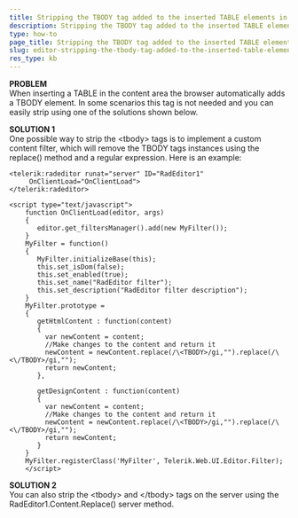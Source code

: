 ```yaml
---
title: Stripping the TBODY tag added to the inserted TABLE elements in RadEditor
description: Stripping the TBODY tag added to the inserted TABLE elements inserted in RadEditor. Check it now!
type: how-to
page_title: Stripping the TBODY tag added to the inserted TABLE elements in RadEditor
slug: editor-stripping-the-tbody-tag-added-to-the-inserted-table-elements
res_type: kb
---
```



 **PROBLEM**  
 When inserting a TABLE in the content area the browser automatically adds a TBODY element. In some scenarios this tag is not needed and you can easily strip using one of the solutions shown below.  
   
 **SOLUTION 1**  
 One possible way to strip the &lt;tbody&gt; tags is to implement a custom content filter, which will remove the TBODY tags instances using the replace() method and a regular expression. Here is an example:  
   
````ASP.NET
<telerik:radeditor runat="server" ID="RadEditor1"     
     OnClientLoad="OnClientLoad">   
</telerik:radeditor> 
 
<script type="text/javascript">  
    function OnClientLoad(editor, args)  
    {  
       editor.get_filtersManager().add(new MyFilter());  
    }  
    MyFilter = function()  
    {  
       MyFilter.initializeBase(this);  
       this.set_isDom(false);  
       this.set_enabled(true);  
       this.set_name("RadEditor filter");  
       this.set_description("RadEditor filter description");  
    }  
    MyFilter.prototype =  
    {  
       getHtmlContent : function(content)  
       {  
         var newContent = content;  
         //Make changes to the content and return it  
         newContent = newContent.replace(/\<TBODY>/gi,"").replace(/\<\/TBODY>/gi,"");  
         return newContent;  
       },  
        
       getDesignContent : function(content)  
       {  
         var newContent = content;  
         //Make changes to the content and return it  
         newContent = newContent.replace(/\<TBODY>/gi,"").replace(/\<\/TBODY>/gi,"");  
         return newContent;  
       }  
    }  
    MyFilter.registerClass('MyFilter', Telerik.Web.UI.Editor.Filter);  
    </script> 
````
 
   
 **SOLUTION 2**  
 You can also strip the &lt;tbody&gt; and &lt;/tbody&gt; tags on the server using the RadEditor1.Content.Replace() server method.  

 
 